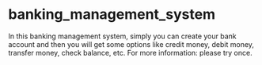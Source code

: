 # banking_management_system
 In this banking management system, simply you can create your bank account and then you will get some options like credit money, debit money, transfer money, check balance, etc. For more information: please try once.
